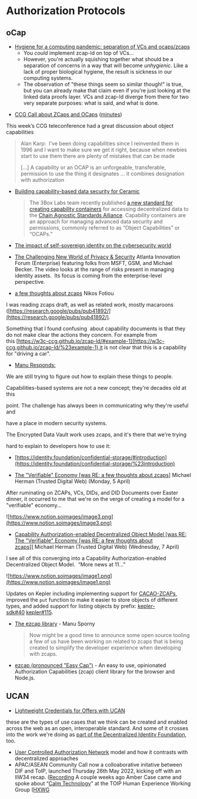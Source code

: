 # Authorization Protocols

## oCap
- [Hygiene for a computing pandemic: separation of VCs and ocaps/zcaps](https://lists.w3.org/Archives/Public/public-credentials/2020Dec/0028.html)
    - You *could* implement zcap-ld on top of VCs…
    - However, you're actually squishing together what should be a separation of concerns in a way that will become *unhygienic*. Like a lack of proper biological hygiene, the result is sickness in our computing systems.
    - The observation of "these things seem so similar though!" is true, but you can already make that claim even if you're just looking at the linked data proofs layer. VCs and zcap-ld diverge from there for two very separate purposes: what is said, and what is done.
* [CCG Call about ZCaps and OCaps](https://w3c-ccg.github.io/meetings/2021-01-13/audio.ogg) ([minutes](https://w3c-ccg.github.io/meetings/2021-01-13/))

This week’s CCG teleconference had a great discussion about object capabilities

> Alan Karp:  I've been doing capabilities since I reinvented them in 1996 and I want to make sure we get it right, because when newbies start to use them there are plenty of mistakes that can be made
> 
> [...]
> A capability or an OCAP is an unforgeable, transferable, permission to use the thing it designates ... it combines designation with authorization

* [Building capability-based data security for Ceramic](https://blog.ceramic.network/capability-based-data-security-on-ceramic/)
  > The 3Box Labs team recently published [a new standard for creating capability containers](https://github.com/ChainAgnostic/CAIPs/pull/74) for accessing decentralized data to the [Chain Agnostic Standards Alliance](https://github.com/ChainAgnostic/CASA). Capability containers are an approach for managing advanced data security and permissions, commonly referred to as “Object Capabilities” or “OCAPs.”
- [The impact of self-sovereign identity on the cybersecurity world](https://blog.avast.com/impact-of-self-sovereign-identity-on-cybersecurity)
* [The Challenging New World of Privacy & Security](https://youtu.be/JmlvOKg_dS4?t=780) Atlanta Innovation Forum (Enterprise)
featuring folks from MSFT, GSM, and Michael Becker. The video looks at the range of risks present in managing identity assets.  Its focus is coming from the enterprise-level perspective. 

* [a few thoughts about zcaps](https://lists.w3.org/Archives/Public/public-credentials/2021Apr/0036.html) Nikos Fotiou

I was reading zcaps draft, as well as related work, mostly macaroons ([https://research.google/pubs/pub41892/](https://research.google/pubs/pub41892/).

Something that I found confusing  about capability documents is that they do not make clear the actions they concern. For example from this [](https://w3c-ccg.github.io/zcap-ld/%23example-1)[https://w3c-ccg.github.io/zcap-ld/#example-1](https://w3c-ccg.github.io/zcap-ld/%23example-1) it is not clear that this is a capability for "driving a car".

* [Manu Responds:](https://lists.w3.org/Archives/Public/public-credentials/2021Apr/0037.html)

We are still trying to figure out how to explain these things to people.

Capabilities-based systems are not a new concept; they're decades old at this

point. The challenge has always been in communicating why they're useful and

have a place in modern security systems.

The Encrypted Data Vault work uses zcaps, and it's there that we're trying

hard to explain to developers how to use it:

* [https://identity.foundation/confidential-storage/#introduction](https://identity.foundation/confidential-storage/%23introduction)

* [The "Verifiable" Economy [was RE: a few thoughts about zcaps]](https://lists.w3.org/Archives/Public/public-credentials/2021Apr/0047.html) Michael Herman (Trusted Digital Web) (Monday, 5 April)

After ruminating on ZCAPs, VCs, DIDs, and DID Documents over Easter dinner, it occurred to me that we're on the verge of creating a model for a "verifiable" economy...

![https://www.notion.soimages/image3.png](https://www.notion.soimages/image3.png)

* [Capability Authorization-enabled Decentralized Object Model [was RE: The "Verifiable" Economy [was RE: a few thoughts about zcaps]]](https://lists.w3.org/Archives/Public/public-credentials/2021Apr/0062.html) Michael Herman (Trusted Digital Web) (Wednesday, 7 April)

I see all of this converging into a Capability Authorization-enabled Decentralized Object Model.  “More news at 11…”

![https://www.notion.soimages/image1.png](https://www.notion.soimages/image1.png)

Updates on Kepler including implementing support for [CACAO-ZCAPs](https://github.com/spruceid/cacao-zcap), improved the `put` function to make it easier to store objects of different types, and added support for listing objects by prefix: [kepler-sdk#40](https://github.com/spruceid/kepler-sdk/pull/40) [kepler#115](https://github.com/spruceid/kepler/pull/115).

* [The ezcap library](https://lists.w3.org/Archives/Public/public-credentials/2021Apr/0038.html) - Manu Sporny
  > Now might be a good time to announce some open source tooling a few of us have been working on related to zcaps that is being created to simplify the developer experience when developing with zcaps.
* [ezcap (pronounced "Easy Cap")](https://github.com/digitalbazaar/ezcap) - An easy to use, opinionated Authorization Capabilities (zcap) client library for the browser and Node.js.

## UCAN

* [Lightweight Credentials for Offers with UCAN](https://blog.fission.codes/lightweight-credentials-ucan/)

these are the types of use cases that we think can be created and enabled across the web as an open, interoperable standard. And some of it crosses into the work we're doing as [part of the Decentralized Identity Foundation](https://blog.fission.codes/fission-demo-day-may-2021/), too.

- [User Controlled Authorization Network](https://github.com/ucan-wg/spec/) model and how it contrasts with decentralized approaches
- APAC/ASEAN Community Call now a colloaborative initative between DIF and ToIP, launched Thursday 26th May 2022, kicking off with an IIW34 recap. ([Recording](https://us02web.zoom.us/rec/share/5FW6hVoZc1kVJiFL4NNCRZg7625h-1UsC1xCY8Mb7cLXQpO2yDW566woLoA5IZA.MUVPrrNr_k3PXxDl)
A couple weeks ago Amber Case came and spoke about “[Calm Technology](https://www.youtube.com/watch?v%3DNgyfa4_NuPI)” at the TOIP Human Experience Working Group ([HXWG](https://wiki.trustoverip.org/display/HOME/Human%2BExperience%2BWorking%2BGroup)
